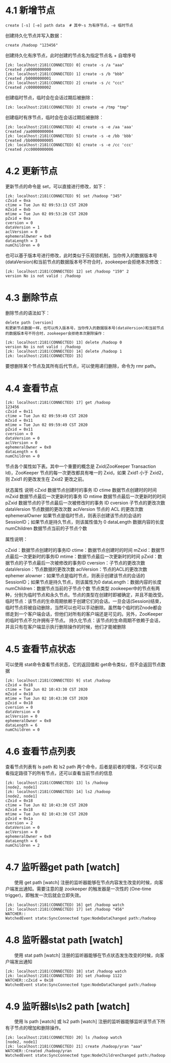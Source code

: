 # 4.1 新增节点

```
create [-s] [-e] path data  # 其中-s 为有序节点，-e 临时节点
```


创建持久化节点并写入数据：

```
create /hadoop "123456"

```

创建持久化有序节点，此时创建的节点名为指定节点名 + 自增序号

```
[zk: localhost:2181(CONNECTED) 0] create -s /a "aaa"
Created /a0000000000
[zk: localhost:2181(CONNECTED) 1] create -s /b "bbb"
Created /b0000000001
[zk: localhost:2181(CONNECTED) 2] create -s /c "ccc"
Created /c0000000002
```


创建临时节点，临时会在会话过期后被删除：

```
[zk: localhost:2181(CONNECTED) 3] create -e /tmp "tmp"

```

创建临时有序节点，临时会在会话过期后被删除：

```
[zk: localhost:2181(CONNECTED) 4] create -s -e /aa 'aaa'
Created /aa0000000004
[zk: localhost:2181(CONNECTED) 5] create -s -e /bb 'bbb'
Created /bb0000000005
[zk: localhost:2181(CONNECTED) 6] create -s -e /cc 'ccc'
Created /cc0000000006
```



# 4.2 更新节点

更新节点的命令是 set，可以直接进行修改，如下：

```
[zk: localhost:2181(CONNECTED) 9] set /hadoop "345"     
cZxid = 0xa
ctime = Tue Jun 02 09:53:13 CST 2020
mZxid = 0xb
mtime = Tue Jun 02 09:53:20 CST 2020
pZxid = 0xa
cversion = 0
dataVersion = 1
aclVersion = 0
ephemeralOwner = 0x0
dataLength = 3
numChildren = 0
```


也可以基于版本号进行修改，此时类似于乐观锁机制，当你传入的数据版本号(dataVersion)和当前节点的数据版本号不符合时，zookeeper会拒绝本次修改：

```
[zk: localhost:2181(CONNECTED) 12] set /hadoop "159" 2
version No is not valid : /hadoop
```



# 4.3 删除节点

删除节点的语法如下：

```
delete path [version]
和更新节点数据一样，也可以传入版本号，当你传入的数据版本号(dataVersion)和当前节点的数据版本号不符合时，zookeeper会拒绝本次删除操作：
```

```
[zk: localhost:2181(CONNECTED) 13] delete /hadoop 0
version No is not valid : /hadoop
[zk: localhost:2181(CONNECTED) 14] delete /hadoop 1
[zk: localhost:2181(CONNECTED) 15]
```

要想删除某个节点及其所有后代节点，可以使用递归删除，命令为 rmr path。

# 4.4 查看节点

```
[zk: localhost:2181(CONNECTED) 17] get /hadoop
123456
cZxid = 0x11
ctime = Tue Jun 02 09:59:49 CST 2020
mZxid = 0x11
mtime = Tue Jun 02 09:59:49 CST 2020
pZxid = 0x11
cversion = 0
dataVersion = 0
aclVersion = 0
ephemeralOwner = 0x0
dataLength = 6
numChildren = 0
```

节点各个属性如下表。其中一个重要的概念是 Zxid(ZooKeeper Transaction Id)，ZooKeeper 节点的每一次更改都具有唯一的 Zxid，如果 Zxid1 小于 Zxid2，则
Zxid1 的更改发生在 Zxid2 更改之前。

状态属性	说明
cZxid	数据节点创建时的事务 ID
ctime	数据节点创建时的时间
mZxid	数据节点最后一次更新时的事务 ID
mtime	数据节点最后一次更新时的时间
pZxid	数据节点的子节点最后一次被修改时的事务 ID
cversion	子节点的更改次数
dataVersion	节点数据的更改次数
aclVersion	节点的 ACL 的更改次数
ephemeralOwner	如果节点是临时节点，则表示创建该节点的会话的SessionID；如果节点是持久节点，则该属性值为 0
dataLength	数据内容的长度
numChildren	数据节点当前的子节点个数



属性说明：

cZxid：数据节点创建时的事务ID
ctime：数据节点创建时的时间
mZxid：数据节点最后一次更新时的事务ID
mtime：数据节点最后一次更新时的时间
pZxid：数据节点的子节点最后一次被修改的事务ID
cversion：子节点的更改次数
dataVersion：节点数据的更改次数
aclVersion：节点的ACL的更改次数
ephemer alowner：如果节点是临时节点，则表示创建该节点的会话的SessionID；如果节点是持久节点，则该属性为0
dataLength：数据内容的长度
numChildren：数据节点当前的子节点个数
节点类型
zookeeper中的节点有两种，分别为临时节点和永久节点。节点的类型在创建时即被确定，并且不能改受。
临时节点：该节点的生命周期依赖于创建它们的会话。一旦会话(Session)结束，临时节点将被自动删除，当然可以也可以手动删除。虽然每个临时的Znode都会绑走到一个客户端会话，但他们对所有的客户端还是可见的。另外，ZooKeeper的临时节点不允许拥有子节点。
持久化节点：该节点的生命周期不依赖于会话，并且只有在客户端显示执行删除操作的时候，他们才能被删除

# 4.5 查看节点状态

可以使用 stat命令查看节点状态，它的返回值和 get命令类似，但不会返回节点数据

```
[zk: localhost:2181(CONNECTED) 9] stat /hadoop
cZxid = 0x18
ctime = Tue Jun 02 10:43:30 CST 2020
mZxid = 0x18
mtime = Tue Jun 02 10:43:30 CST 2020
pZxid = 0x18
cversion = 0
dataVersion = 0
aclVersion = 0
ephemeralOwner = 0x0
dataLength = 6
numChildren = 0
```



# 4.6 查看节点列表

查看节点列表有 ls path 和 ls2 path 两个命令，后者是前者的增强，不仅可以查看指定路径下的所有节点，还可以查看当前节点的信息

```
[zk: localhost:2181(CONNECTED) 13] ls /hadoop
[node2, node1]
[zk: localhost:2181(CONNECTED) 14] ls2 /hadoop
[node2, node1]
cZxid = 0x18
ctime = Tue Jun 02 10:43:30 CST 2020
mZxid = 0x18
mtime = Tue Jun 02 10:43:30 CST 2020
pZxid = 0x1a
cversion = 2
dataVersion = 0
aclVersion = 0
ephemeralOwner = 0x0
dataLength = 6
numChildren = 2
```



# 4.7 监听器get path [watch]

  使用 get path [watch] 注册的监听器能够在节点内容发生改变的时候，向客户端发出通知。需要注意的是 zookeeper 的触发器是一次性的 (One-time trigger)，即触发一次后就会立即失效。

```
[zk: localhost:2181(CONNECTED) 16] get /hadoop watch
[zk: localhost:2181(CONNECTED) 17] set /hadoop "456"
WATCHER::
WatchedEvent state:SyncConnected type:NodeDataChanged path:/hadoop
```



# 4.8 监听器stat path [watch]

  使用 stat path [watch] 注册的监听器能够在节点状态发生改变的时候，向客户端发出通知

```
[zk: localhost:2181(CONNECTED) 18] stat /hadoop watch
[zk: localhost:2181(CONNECTED) 19] set /hadoop 1122  
WATCHER::cZxid = 0x18
WatchedEvent state:SyncConnected type:NodeDataChanged path:/hadoop
```



# 4.9 监听器ls\ls2 path [watch]

  使用 ls path [watch] 或 ls2 path [watch] 注册的监听器能够监听该节点下所有子节点的增加和删除操作。

```
[zk: localhost:2181(CONNECTED) 20] ls /hadoop watch
[node2, node1]
[zk: localhost:2181(CONNECTED) 21] create /hadoop/yran "aaa"
WATCHER::Created /hadoop/yran
WatchedEvent state:SyncConnected type:NodeChildrenChanged path:/hadoop
```

